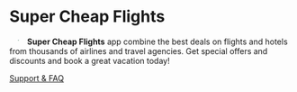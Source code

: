 # Super Cheap Flights

<img src="http://travelmobileapps.github.io/supercheap/icon.svg" style="zoom:10%; float: left; padding: 50px 150px" />**Super Cheap Flights** app combine the best deals on flights and hotels from thousands of airlines and travel agencies. Get special offers and discounts and book a great vacation today!

[Support & FAQ](https://supercheapflights.nethouse.ru/)

